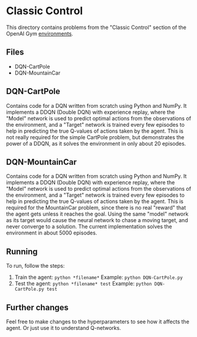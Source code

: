 # Classic Control

This directory contains problems from the "Classic Control" section of the OpenAI Gym [environments](https://gym.openai.com/envs/#classic_control).

## Files

 - DQN-CartPole
 - DQN-MountainCar

## DQN-CartPole

Contains code for a DQN written from scratch using Python and NumPy. It implements a DDQN (Double DQN) with experience replay, where the "Model" network is used to predict optimal actions from the observations of the environment, and a "Target" network is trained every few episodes to help in predicting the true Q-values of actions taken by the agent. This is not really required for the simple CartPole problem, but demonstrates the power of a DDQN, as it solves the environment in only about 20 episodes.

## DQN-MountainCar  

Contains code for a DQN written from scratch using Python and NumPy. It implements a DDQN (Double DQN) with experience replay, where the "Model" network is used to predict optimal actions from the observations of the environment, and a "Target" network is trained every few episodes to help in predicting the true Q-values of actions taken by the agent. This is required for the MountainCar problem, since there is no real "reward" that the agent gets unless it reaches the goal. Using the same "model" network as its target would cause the neural network to chase a moving target, and never converge to a solution. The current implementation solves the environment in about 5000 episodes.

## Running

To run, follow the steps:

 1. Train the agent: `python *filename*`
 Example: `python DQN-CartPole.py`
 2. Test the agent: `python *filename* test`
 Example: `python DQN-CartPole.py test`

## Further changes

Feel free to make changes to the hyperparameters to see how it affects the agent. Or just use it to understand Q-networks.
